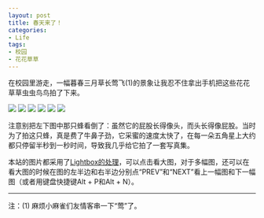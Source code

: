 ```yaml
---
layout: post
title: 春天来了！
categories:
- Life
tags:
- 校园
- 花花草草
---
```


在校园里游走，一幅暮春三月草长莺飞(1)的景象让我忍不住拿出手机把这些花花草草虫虫鸟鸟拍了下来。


[![](http://yihui.name/cn/wp-content/uploads/1191568034_0.jpg)](http://yihui.name/cn/wp-content/uploads/1191568034_1.jpg) [![](http://yihui.name/cn/wp-content/uploads/1191568424_0.jpg)](http://yihui.name/cn/wp-content/uploads/1191568424_1.jpg) [![](http://yihui.name/cn/wp-content/uploads/1191568608_0.jpg)](http://yihui.name/cn/wp-content/uploads/1191568608_1.jpg)
[![](http://yihui.name/cn/wp-content/uploads/1191568788_0.jpg)](http://yihui.name/cn/wp-content/uploads/1191568788_1.jpg) [![](http://yihui.name/cn/wp-content/uploads/1191568904_0.jpg)](http://yihui.name/cn/wp-content/uploads/1191568904_1.jpg) [![](http://yihui.name/cn/wp-content/uploads/1191568976_0.jpg)](http://yihui.name/cn/wp-content/uploads/1191568976_1.jpg)

注意别把左下图中那只蜂看倒了：虽然它的屁股长得像头，而头长得像屁股。当时为了拍这只蜂，真是费了牛鼻子劲，它采蜜的速度太快了，在每一朵五角星上大约都只停留半秒到一秒时间，导致我几乎给它拍了一套写真集。

本站的图片都采用了[Lightbox的处理](http://yihui.name/cn/2007/09/highslide-and-lightbox/)，可以点击看大图，对于多幅图，还可以在看大图的时候在图的左半边和右半边分别点“PREV”和“NEXT”看上一幅图和下一幅图（或者用键盘快捷键Alt + P和Alt + N）。


_________________


注：(1) 麻烦小麻雀们友情客串一下“莺”了。
